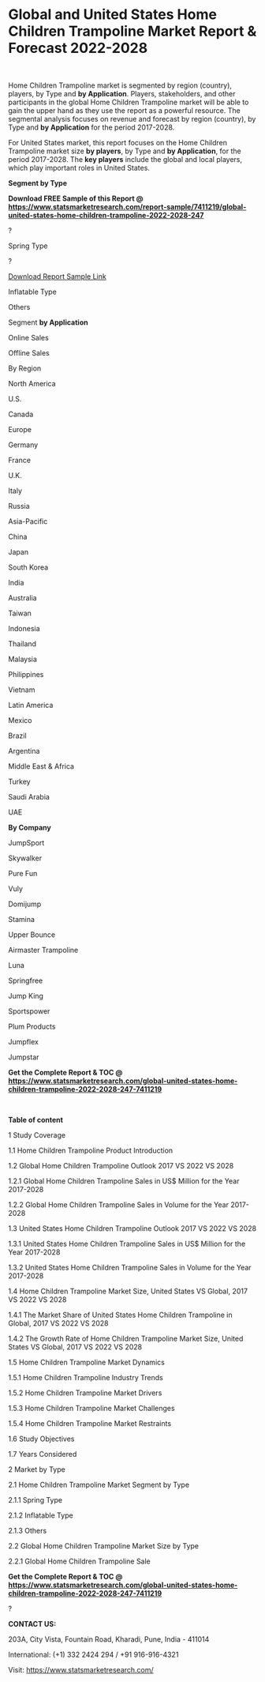 <h1>Global and United States Home Children Trampoline Market Report & Forecast 2022-2028</h1><br/><p>Home Children Trampoline market is segmented by region (country), players, by Type and <strong>by Application</strong>. Players, stakeholders, and other participants in the global Home Children Trampoline market will be able to gain the upper hand as they use the report as a powerful resource. The segmental analysis focuses on revenue and forecast by region (country), by Type and <strong>by Application</strong> for the period 2017-2028.</p>
 
 
 
 <p>For United States market, this report focuses on the Home Children Trampoline market size <strong>by players</strong>, by Type and <strong>by Application</strong>, for the period 2017-2028. The <strong>key players</strong> include the global and local players, which play important roles in United States.</p>
 
 
 
 <p><strong>Segment by Type</strong></p>
 
 
 
 <div><b>Download FREE Sample of this Report @ <a href="https://www.statsmarketresearch.com/download-free-sample/7411219/global-united-states-home-children-trampoline-2022-2028-247">https://www.statsmarketresearch.com/report-sample/7411219/global-united-states-home-children-trampoline-2022-2028-247</a></b></div>
 
 
 
 <p>? </p>
 
 
 
 <p>Spring Type</p>
 
 
 
 <p>? </p>
 
 
 
 <p><a href="https://www.statsmarketresearch.com/download-free-sample/7411219/global-united-states-home-children-trampoline-2022-2028-247">Download Report Sample Link</a></p>
 
 
 
 <p>Inflatable Type</p>
 
 
 
 <p>Others</p>
 
 
 
 <p>Segment <strong>by Application</strong></p>
 
 
 
 <p>Online Sales</p>
 
 
 
 <p>Offline Sales</p>
 
 
 
 <p>By Region</p>
 
 
 
 <p>North America</p>
 
 
 
 <p>U.S.</p>
 
 
 
 <p>Canada</p>
 
 
 
 <p>Europe</p>
 
 
 
 <p>Germany</p>
 
 
 
 <p>France</p>
 
 
 
 <p>U.K.</p>
 
 
 
 <p>Italy</p>
 
 
 
 <p>Russia</p>
 
 
 
 <p>Asia-Pacific</p>
 
 
 
 <p>China</p>
 
 
 
 <p>Japan</p>
 
 
 
 <p>South Korea</p>
 
 
 
 <p>India</p>
 
 
 
 <p>Australia</p>
 
 
 
 <p>Taiwan</p>
 
 
 
 <p>Indonesia</p>
 
 
 
 <p>Thailand</p>
 
 
 
 <p>Malaysia</p>
 
 
 
 <p>Philippines</p>
 
 
 
 <p>Vietnam</p>
 
 
 
 <p>Latin America</p>
 
 
 
 <p>Mexico</p>
 
 
 
 <p>Brazil</p>
 
 
 
 <p>Argentina</p>
 
 
 
 <p>Middle East & Africa</p>
 
 
 
 <p>Turkey</p>
 
 
 
 <p>Saudi Arabia</p>
 
 
 
 <p>UAE</p>
 
 
 
 <p><strong>By Company</strong></p>
 
 
 
 <p>JumpSport</p>
 
 
 
 <p>Skywalker</p>
 
 
 
 <p>Pure Fun</p>
 
 
 
 <p>Vuly</p>
 
 
 
 <p>Domijump</p>
 
 
 
 <p>Stamina</p>
 
 
 
 <p>Upper Bounce</p>
 
 
 
 <p>Airmaster Trampoline</p>
 
 
 
 <p>Luna</p>
 
 
 
 <p>Springfree</p>
 
 
 
 <p>Jump King</p>
 
 
 
 <p>Sportspower</p>
 
 
 
 <p>Plum Products</p>
 
 
 
 <p>Jumpflex</p>
 
 
 
 <p>Jumpstar</p>
 
 
 
 <div><b>Get the Complete Report & TOC @ <a href="https://www.statsmarketresearch.com/global-united-states-home-children-trampoline-2022-2028-247-7411219">https://www.statsmarketresearch.com/global-united-states-home-children-trampoline-2022-2028-247-7411219</a></b></div>
 
 
 
 <p><br />
 
 <b>Table of content</b></p>
 
 
 
 <p>1 Study Coverage<br />
 
 1.1 Home Children Trampoline Product Introduction<br />
 
 1.2 Global Home Children Trampoline Outlook 2017 VS 2022 VS 2028<br />
 
 1.2.1 Global Home Children Trampoline Sales in US$ Million for the Year 2017-2028<br />
 
 1.2.2 Global Home Children Trampoline Sales in Volume for the Year 2017-2028<br />
 
 1.3 United States Home Children Trampoline Outlook 2017 VS 2022 VS 2028<br />
 
 1.3.1 United States Home Children Trampoline Sales in US$ Million for the Year 2017-2028<br />
 
 1.3.2 United States Home Children Trampoline Sales in Volume for the Year 2017-2028<br />
 
 1.4 Home Children Trampoline Market Size, United States VS Global, 2017 VS 2022 VS 2028<br />
 
 1.4.1 The Market Share of United States Home Children Trampoline in Global, 2017 VS 2022 VS 2028<br />
 
 1.4.2 The Growth Rate of Home Children Trampoline Market Size, United States VS Global, 2017 VS 2022 VS 2028<br />
 
 1.5 Home Children Trampoline Market Dynamics<br />
 
 1.5.1 Home Children Trampoline Industry Trends<br />
 
 1.5.2 Home Children Trampoline Market Drivers<br />
 
 1.5.3 Home Children Trampoline Market Challenges<br />
 
 1.5.4 Home Children Trampoline Market Restraints<br />
 
 1.6 Study Objectives<br />
 
 1.7 Years Considered<br />
 
 2 Market by Type<br />
 
 2.1 Home Children Trampoline Market Segment by Type<br />
 
 2.1.1 Spring Type<br />
 
 2.1.2 Inflatable Type<br />
 
 2.1.3 Others<br />
 
 2.2 Global Home Children Trampoline Market Size by Type<br />
 
 2.2.1 Global Home Children Trampoline Sale</p>
 
 
 
 <div><b>Get the Complete Report & TOC @ <a href="https://www.statsmarketresearch.com/global-united-states-home-children-trampoline-2022-2028-247-7411219">https://www.statsmarketresearch.com/global-united-states-home-children-trampoline-2022-2028-247-7411219</a></b></div>
 
 
 
 <p>? </p>
 
 
 
 <p><b>CONTACT US:</b><br />
 
 203A, City Vista, Fountain Road, Kharadi, Pune, India - 411014<br />
 
 International: (+1) 332 2424 294 / +91 916-916-4321<br />
 
 Visit: <a href="https://www.statsmarketresearch.com/">https://www.statsmarketresearch.com/</a></p>